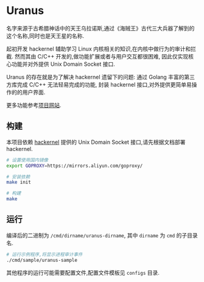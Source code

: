 # Uranus

名字来源于古希腊神话中的天王乌拉诺斯,通过《海贼王》古代三大兵器了解到的这个名称,同时也是天王星的名称.

起初开发 hackernel 辅助学习 Linux 内核相关的知识,在内核中做行为的审计和拦截.
然而其由 C/C++ 开发的,做功能扩展或者与用户交互都很困难,
因此仅实现核心功能并对外提供 Unix Domain Socket 接口.

Uranus 的存在就是为了解决 hackernel 遗留下的问题:
通过 Golang 丰富的第三方库完成 C/C++ 无法轻易完成的功能,
封装 hackernel 接口,对外提供更简单易操作的的用户界面.

更多功能参考[项目网站](https://hackernel.org/).

## 构建

本项目依赖 [hackernel](https://github.com/lanthora/hackernel)
提供的 Unix Domain Socket 接口,请先根据文档部署 hackernel.

```bash
# 设置使用国内镜像
export GOPROXY=https://mirrors.aliyun.com/goproxy/

# 安装依赖
make init

# 构建
make
```

## 运行

编译后的二进制为 `/cmd/dirname/uranus-dirname`, 其中 `dirname` 为 `cmd` 的子目录名.

```bash
# 运行示例程序,将显示进程审计事件
./cmd/sample/uranus-sample
```

其他程序的运行可能需要配置文件,配置文件模板见 `configs` 目录.
